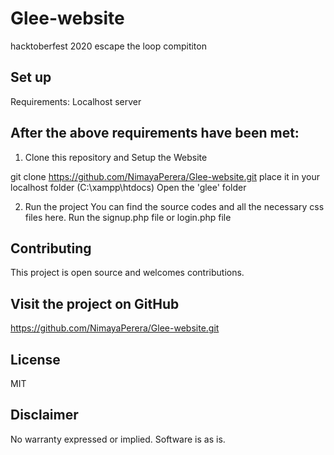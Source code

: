 # Glee-website
hacktoberfest 2020 escape the loop compititon 

## Set up
Requirements:
Localhost server

## After the above requirements have been met:

1. Clone this repository and Setup the Website

git clone https://github.com/NimayaPerera/Glee-website.git
place it in your localhost folder (C:\xampp\htdocs)
Open the 'glee' folder

2. Run the project
You can find the source codes and all the necessary css files here. 
Run the signup.php file or login.php file


## Contributing
This project is open source and welcomes contributions.

## Visit the project on GitHub
https://github.com/NimayaPerera/Glee-website.git

## License
MIT

## Disclaimer
No warranty expressed or implied. Software is as is.
